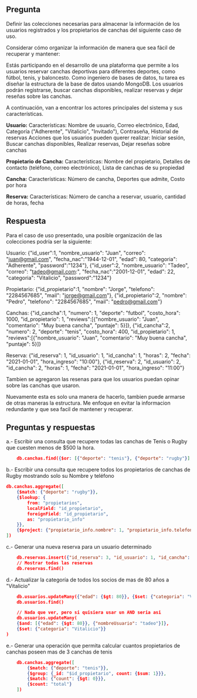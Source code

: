 ## Pregunta
Definir las colecciones necesarias para almacenar la información de los usuarios registrados y los propietarios de canchas del siguiente caso de uso.

Considerar cómo organizar la información de manera que sea fácil de recuperar y mantener:

Estás participando en el desarrollo de una plataforma que permite a los usuarios reservar canchas deportivas para diferentes deportes, como fútbol, tenis, y baloncesto. Como ingeniero de bases de datos, tu tarea es diseñar la estructura de la base de datos usando MongoDB. Los usuarios podrán registrarse, buscar canchas disponibles, realizar reservas y dejar reseñas sobre las canchas.

A continuación, van a encontrar los actores principales del sistema y sus características.

**Usuario:**
Características: Nombre de usuario, Correo electrónico, Edad, Categoría ("Adherente", "Vitalicio", "Invitado"), Contraseña, Historial de reservas
Acciones que los usuarios pueden querer realizar: Iniciar sesión, Buscar canchas disponibles, Realizar reservas, Dejar reseñas sobre canchas

**Propietario de Cancha:**
Características: Nombre del propietario, Detalles de contacto (teléfono, correo electrónico), Lista de canchas de su propiedad

**Cancha:**
Características: Número de cancha, Deportes que admite, Costo por hora

**Reserva:**
Características: Número de cancha a reservar, usuario, cantidad de horas, fecha

## Respuesta
Para el caso de uso presentado, una posible organización de las colecciones podría ser la siguiente:

Usuario: {"id_user":1, "nombre_usuario": "Juan", "correo": "juan@gmail.com", "fecha_nac":"1944-12-01", "edad": 80, "categoria": "Adherente", "password":"1234"},
{"id_user":2, "nombre_usuario": "Tadeo", "correo": "tadeo@gmail.com:", "fecha_nac":"2001-12-01", "edad": 22, "categoria": "Vitalicio", "password":"1234"}

Propietario: {"id_propietario":1, "nombre": "Jorge", "telefono": "2284567685", "mail": "jorge@gmail.com"},
{"id_propietario":2, "nombre": "Pedro", "telefono": "2284567685", "mail": "pedro@gmail.com"}

Canchas: {"id_cancha":1, "numero": 1, "deporte": "futbol", "costo_hora": 1000, "id_propietario": 1, "reviews":[{"nombre_usuario": "Juan", "comentario": "Muy buena cancha", "puntaje": 5}]},
{"id_cancha":2, "numero": 2, "deporte": "tenis", "costo_hora": 400, "id_propietario": 1, "reviews":[{"nombre_usuario": "Juan", "comentario": "Muy buena cancha", "puntaje": 5}]}

Reserva: {"id_reserva": 1, "id_usuario": 1, "id_cancha": 1, "horas": 2, "fecha": "2021-01-01", "hora_ingreso": "10:00"}, {"id_reserva": 2, "id_usuario": 2, "id_cancha": 2, "horas": 1, "fecha": "2021-01-01", "hora_ingreso": "11:00"}

Tambien se agregaron las resenas para que los usuarios puedan opinar sobre las canchas que usaron.

Nuevamente esta es solo una manera de hacerlo, tambien puede armarse de otras maneras la estructura. Me enfoque en evitar la informacion redundante y que sea facil de mantener y recuperar.

## Preguntas y respuestas
a.- Escribir una consulta que recupere todas las canchas de Tenis o Rugby que cuesten menos de $500 la hora.

```json
    db.canchas.find({$or: [{"deporte": "tenis"}, {"deporte": "rugby"}], "costo_hora": {$lt: 500}});
```

b.- Escribir una consulta que recupere todos los propietarios de canchas de Rugby mostrando solo su Nombre y teléfono
```json
db.canchas.aggregate([
    {$match: {"deporte": "rugby"}},
    {$lookup: {
        from: "propietarios",
        localField: "id_propietario",
        foreignField: "id_propietario",
        as: "propietario_info"
    }},
    {$project: {"propietario_info.nombre": 1, "propietario_info.telefono": 1}}
])
```

c.- Generar una nueva reserva para un usuario determinado
```json
    db.reservas.insert({"id_reserva": 3, "id_usuario": 1, "id_cancha": 1, "horas": 2, "fecha": "2024-02-19", "hora_ingreso": "10:00"})
    // Mostrar todas las reservas
    db.reservas.find()
```

d.- Actualizar la categoría de todos los socios de mas de 80 años a "Vitalicio"
```json
    db.usuarios.updateMany({"edad": {$gt: 80}}, {$set: {"categoria": "Vitalicio"}})
    db.usuarios.find()

    // Nada que ver, pero si quisiera usar un AND seria asi
    db.usuarios.updateMany(
    {$and: [{"edad": {$gt: 80}}, {"nombreUsuario": "tadeo"}]},
    {$set: {"categoria": "Vitalicio"}}
)
```

e.- Generar una operación que permita calcular cuantos propietarios de canchas poseen mas de 3 canchas de tenis
```json
    db.canchas.aggregate([
        {$match: {"deporte": "tenis"}},
        {$group: {_id: "$id_propietario", count: {$sum: 1}}},
        {$match: {"count": {$gt: 0}}},
        {$count: "total"}
    ])
```
